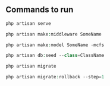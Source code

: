 ## Commands to run

```php
php artisan serve
```

```php
php artisan make:middleware SomeName
```

```php
php artisan make:model SomeName -mcfs
```

```php
php artisan db:seed --class=ClassName
```

```php
php artisan migrate
```

```php
php artisan migrate:rollback --step=1
```